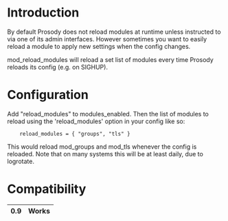 # Introduction #

By default Prosody does not reload modules at runtime unless instructed to via one of its admin interfaces. However sometimes you want to easily reload a module to apply new settings when the config changes.

mod\_reload\_modules will reload a set list of modules every time Prosody reloads its config (e.g. on SIGHUP).

# Configuration #

Add "reload\_modules" to modules\_enabled. Then the list of modules to reload using the 'reload\_modules' option in your config like so:

```
    reload_modules = { "groups", "tls" }
```

This would reload mod\_groups and mod\_tls whenever the config is reloaded. Note that on many systems this will be at least daily, due to logrotate.

# Compatibility #
| 0.9 | Works |
|:----|:------|